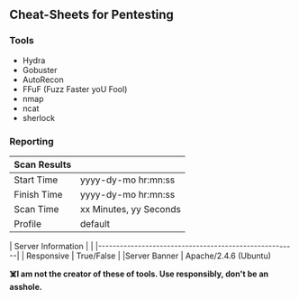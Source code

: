 ## Cheat-Sheets for Pentesting

### Tools


- Hydra
- Gobuster
- AutoRecon
- FFuF (Fuzz Faster yoU Fool)
- nmap
- ncat
- sherlock

### Reporting


| Scan Results |                                        |
|-------------|-----------------------------------------|
| Start Time  | yyyy-dy-mo hr:mn:ss                     |
| Finish Time | yyyy-dy-mo hr:mn:ss                     |  
| Scan Time   | xx Minutes, yy Seconds                  |
| Profile     | default                                 |


| Server Information |                                  |
|-------------------------------------------------------|
| Responsive | True/False                               |
|Server Banner | Apache/2.4.6 (Ubuntu) 




**:skull_and_crossbones:I am not the creator of these of tools. Use responsibly, don't be an asshole.**
